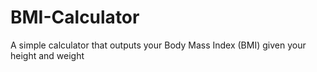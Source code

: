 BMI-Calculator
==============

A simple calculator that outputs your Body Mass Index (BMI) given your height and weight
